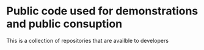 # Public code used for demonstrations and public consuption

This is a collection of repositories that are availble to developers

